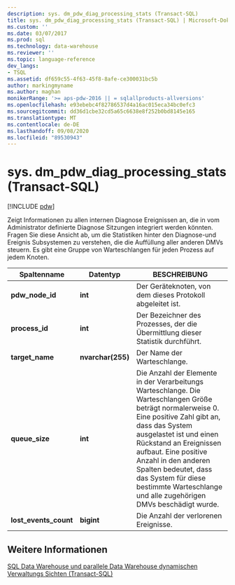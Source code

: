 ```yaml
---
description: sys. dm_pdw_diag_processing_stats (Transact-SQL)
title: sys. dm_pdw_diag_processing_stats (Transact-SQL) | Microsoft-Dokumentation
ms.custom: ''
ms.date: 03/07/2017
ms.prod: sql
ms.technology: data-warehouse
ms.reviewer: ''
ms.topic: language-reference
dev_langs:
- TSQL
ms.assetid: df659c55-4f63-45f8-8afe-ce300031bc5b
author: markingmyname
ms.author: maghan
monikerRange: '>= aps-pdw-2016 || = sqlallproducts-allversions'
ms.openlocfilehash: e93ebebc4f82786537d4a16ac015eca34bc0efc3
ms.sourcegitcommit: dd36d1cbe32cd5a65c6638e8f252b0bd8145e165
ms.translationtype: MT
ms.contentlocale: de-DE
ms.lasthandoff: 09/08/2020
ms.locfileid: "89530943"
---
```

# <a name="sysdm_pdw_diag_processing_stats-transact-sql"></a>sys. dm_pdw_diag_processing_stats (Transact-SQL)
[!INCLUDE [pdw](../../includes/applies-to-version/pdw.md)]

  Zeigt Informationen zu allen internen Diagnose Ereignissen an, die in vom Administrator definierte Diagnose Sitzungen integriert werden könnten. Fragen Sie diese Ansicht ab, um die Statistiken hinter den Diagnose-und Ereignis Subsystemen zu verstehen, die die Auffüllung aller anderen DMVs steuern. Es gibt eine Gruppe von Warteschlangen für jeden Prozess auf jedem Knoten.  
  
|Spaltenname|Datentyp|BESCHREIBUNG|  
|-----------------|---------------|-----------------|  
|**pdw_node_id**|**int**|Der Geräteknoten, von dem dieses Protokoll abgeleitet ist.|  
|**process_id**|**int**|Der Bezeichner des Prozesses, der die Übermittlung dieser Statistik durchführt.|  
|**target_name**|**nvarchar(255)**|Der Name der Warteschlange.|  
|**queue_size**|**int**|Die Anzahl der Elemente in der Verarbeitungs Warteschlange. Die Warteschlangen Größe beträgt normalerweise 0. Eine positive Zahl gibt an, dass das System ausgelastet ist und einen Rückstand an Ereignissen aufbaut. Eine positive Anzahl in den anderen Spalten bedeutet, dass das System für diese bestimmte Warteschlange und alle zugehörigen DMVs beschädigt wurde.|  
|**lost_events_count**|**bigint**|Die Anzahl der verlorenen Ereignisse.|  
  
## <a name="see-also"></a>Weitere Informationen  
 [SQL Data Warehouse und parallele Data Warehouse dynamischen Verwaltungs Sichten &#40;Transact-SQL&#41;](../../relational-databases/system-dynamic-management-views/sql-and-parallel-data-warehouse-dynamic-management-views.md)  
  
  
